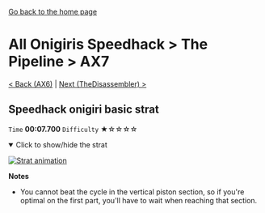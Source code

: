 [Go back to the home page](https://github.com/Doublevil/scbspeedrun)

# All Onigiris Speedhack > The Pipeline > AX7

[< Back (AX6)](https://github.com/Doublevil/scbspeedrun/blob/main/levels/arb_sh/A/AX6.md) | [Next (TheDisassembler) >](https://github.com/Doublevil/scbspeedrun/blob/main/levels/arb_sh/A/TheDisassembler.md)

## Speedhack onigiri basic strat

`Time` **00:07.700** `Difficulty` ★☆☆☆☆
<details open>
  <summary>Click to show/hide the strat</summary>

  [![Strat animation](https://github.com/Doublevil/scbspeedrun/blob/main/media/levels/A/AX7_S_OnigiriStrat.webp)](https://github.com/Doublevil/scbspeedrun/blob/main/media/levels/A/AX7_S_OnigiriStrat.mp4?raw=true)

  **Notes**
  - You cannot beat the cycle in the vertical piston section, so if you're optimal on the first part, you'll have to wait when reaching that section.
</details>
